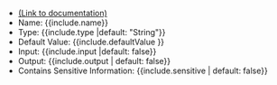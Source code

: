<ul>
<li><a href="https://help.webex.com/en-us/article/n5595zd/Webex-Contact-Center-Setup-and-Administration-Guide#Cisco_Concept.dita_79a1216a-2b35-4523-8f68-948c4adf0fbc" target="_blank">(Link to documentation)</a></li>
<li>Name: {{include.name}}</li>
<li>Type: {{include.type |default: "String"}}</li>
<li>Default Value: {{include.defaultValue }}</li>
<li>Input: {{include.input |default: false}}</li>
<li>Output: {{include.output | default: false}}</li>
<li>Contains Sensitive Information: {{include.sensitive | default: false}}</li>
</ul>